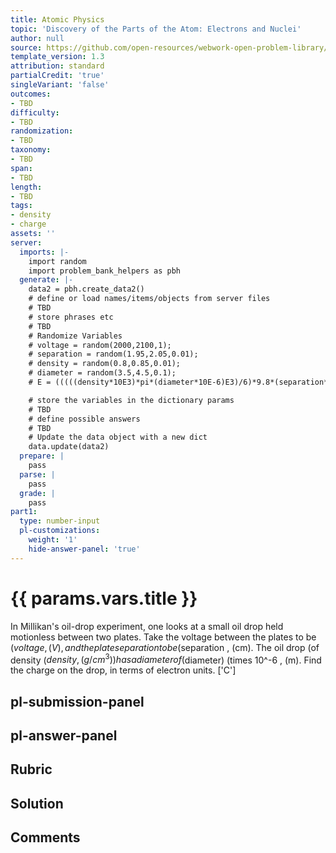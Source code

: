 ```yaml
---
title: Atomic Physics
topic: 'Discovery of the Parts of the Atom: Electrons and Nuclei'
author: null
source: https://github.com/open-resources/webwork-open-problem-library/tree/master/Contrib/BrockPhysics/College_Physics_Urone/30.Atomic_Physics/30-02.Discovery_of_the_Parts_of_the_Atom_Electrons_and_Nuclei/NU_U17_30_02_002.pg
template_version: 1.3
attribution: standard
partialCredit: 'true'
singleVariant: 'false'
outcomes:
- TBD
difficulty:
- TBD
randomization:
- TBD
taxonomy:
- TBD
span:
- TBD
length:
- TBD
tags:
- density
- charge
assets: ''
server:
  imports: |-
    import random
    import problem_bank_helpers as pbh
  generate: |-
    data2 = pbh.create_data2()
    # define or load names/items/objects from server files
    # TBD
    # store phrases etc
    # TBD
    # Randomize Variables
    # voltage = random(2000,2100,1);
    # separation = random(1.95,2.05,0.01);
    # density = random(0.8,0.85,0.01);
    # diameter = random(3.5,4.5,0.1);
    # E = (((((density*10E3)*pi*(diameter*10E-6)E3)/6)*9.8*(separation*10E-2))/voltage)*10E18;

    # store the variables in the dictionary params
    # TBD
    # define possible answers
    # TBD
    # Update the data object with a new dict
    data.update(data2)
  prepare: |
    pass
  parse: |
    pass
  grade: |
    pass
part1:
  type: number-input
  pl-customizations:
    weight: '1'
    hide-answer-panel: 'true'
---
```


# {{ params.vars.title }} 


In Millikan's oil-drop experiment, one looks at a small oil drop held motionless between two plates. Take the voltage between the plates to be ($voltage , (V), and the plate separation to be ($separation , (cm). The oil drop (of density ($density, (g/cm^3)) has a diameter of ($diameter) (times 10^-6 , (m). Find the charge on the drop, in terms of electron units.
['C']

## pl-submission-panel 


## pl-answer-panel 


## Rubric 


## Solution 


## Comments 



